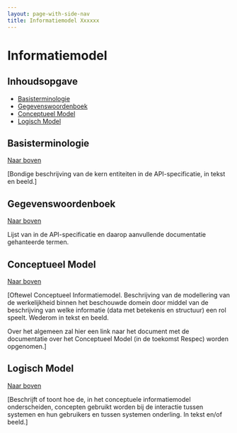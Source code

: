 ```yaml
---
layout: page-with-side-nav
title: Informatiemodel Xxxxxx
---
```

# Informatiemodel

## Inhoudsopgave
* [Basisterminologie](#basisterminologie)
* [Gegevenswoordenboek](#gegevenswoordenboek)
* [Conceptueel Model](#conceptueel-model)
* [Logisch Model](#logisch-model)

## Basisterminologie

[Naar boven](./informatiemodel)

[Bondige beschrijving van de kern entiteiten in de API-specificatie, in tekst en beeld.]

## Gegevenswoordenboek

[Naar boven](./informatiemodel)

Lijst van in de API-specificatie en daarop aanvullende documentatie gehanteerde termen.

## Conceptueel Model

[Naar boven](./informatiemodel)

[Oftewel Conceptueel Informatiemodel. 
Beschrijving van de modellering van de werkelijkheid binnen het beschouwde domein door middel van de beschrijving van welke informatie (data met betekenis en structuur) een rol speelt. Wederom in tekst en beeld.

Over het algemeen zal hier een link naar het document met de documentatie over het Conceptueel Model (in de toekomst Respec) worden opgenomen.]

## Logisch Model

[Naar boven](./informatiemodel)

[Beschrijft of toont hoe de, in het conceptuele informatiemodel onderscheiden, concepten gebruikt worden bij de interactie tussen systemen en hun gebruikers en tussen systemen onderling. In tekst en/of beeld.]
